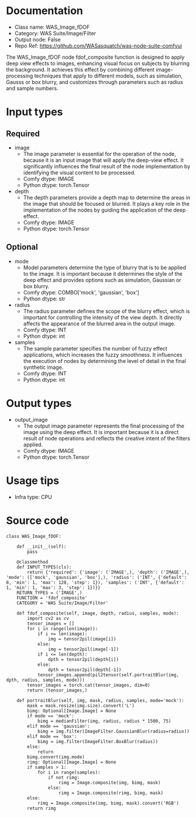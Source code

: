 # Documentation
- Class name: WAS_Image_fDOF
- Category: WAS Suite/Image/Filter
- Output node: False
- Repo Ref: https://github.com/WASasquatch/was-node-suite-comfyui

The WAS_Image_fDOF node fdof_composite function is designed to apply deep view effects to images, enhancing visual focus on subjects by blurring the background. It achieves this effect by combining different image-processing techniques that apply to different models, such as simulation, Gausss or box blurry, and customizes through parameters such as radius and sample numbers.

# Input types
## Required
- image
    - The image parameter is essential for the operation of the node, because it is an input image that will apply the deep-view effect. It significantly influences the final result of the node implementation by identifying the visual content to be processed.
    - Comfy dtype: IMAGE
    - Python dtype: torch.Tensor
- depth
    - The depth parameters provide a depth map to determine the areas in the image that should be focused or blurred. It plays a key role in the implementation of the nodes by guiding the application of the deep effect.
    - Comfy dtype: IMAGE
    - Python dtype: torch.Tensor
## Optional
- mode
    - Model parameters determine the type of blurry that is to be applied to the image. It is important because it determines the style of the deep effect and provides options such as simulation, Gaussian or box blurry.
    - Comfy dtype: COMBO['mock', 'gaussian', 'box']
    - Python dtype: str
- radius
    - The radius parameter defines the scope of the blurry effect, which is important for controlling the intensity of the view depth. It directly affects the appearance of the blurred area in the output image.
    - Comfy dtype: INT
    - Python dtype: int
- samples
    - The sample parameter specifies the number of fuzzy effect applications, which increases the fuzzy smoothness. It influences the execution of nodes by determining the level of detail in the final synthetic image.
    - Comfy dtype: INT
    - Python dtype: int

# Output types
- output_image
    - The output image parameter represents the final processing of the image using the deep effect. It is important because it is a direct result of node operations and reflects the creative intent of the filters applied.
    - Comfy dtype: IMAGE
    - Python dtype: torch.Tensor

# Usage tips
- Infra type: CPU

# Source code
```
class WAS_Image_fDOF:

    def __init__(self):
        pass

    @classmethod
    def INPUT_TYPES(cls):
        return {'required': {'image': ('IMAGE',), 'depth': ('IMAGE',), 'mode': (['mock', 'gaussian', 'box'],), 'radius': ('INT', {'default': 8, 'min': 1, 'max': 128, 'step': 1}), 'samples': ('INT', {'default': 1, 'min': 1, 'max': 3, 'step': 1})}}
    RETURN_TYPES = ('IMAGE',)
    FUNCTION = 'fdof_composite'
    CATEGORY = 'WAS Suite/Image/Filter'

    def fdof_composite(self, image, depth, radius, samples, mode):
        import cv2 as cv
        tensor_images = []
        for i in range(len(image)):
            if i <= len(image):
                img = tensor2pil(image[i])
            else:
                img = tensor2pil(image[-1])
            if i <= len(depth):
                dpth = tensor2pil(depth[i])
            else:
                dpth = tensor2pil(depth[-1])
            tensor_images.append(pil2tensor(self.portraitBlur(img, dpth, radius, samples, mode)))
        tensor_images = torch.cat(tensor_images, dim=0)
        return (tensor_images,)

    def portraitBlur(self, img, mask, radius, samples, mode='mock'):
        mask = mask.resize(img.size).convert('L')
        bimg: Optional[Image.Image] = None
        if mode == 'mock':
            bimg = medianFilter(img, radius, radius * 1500, 75)
        elif mode == 'gaussian':
            bimg = img.filter(ImageFilter.GaussianBlur(radius=radius))
        elif mode == 'box':
            bimg = img.filter(ImageFilter.BoxBlur(radius))
        else:
            return
        bimg.convert(img.mode)
        rimg: Optional[Image.Image] = None
        if samples > 1:
            for i in range(samples):
                if not rimg:
                    rimg = Image.composite(img, bimg, mask)
                else:
                    rimg = Image.composite(rimg, bimg, mask)
        else:
            rimg = Image.composite(img, bimg, mask).convert('RGB')
        return rimg
```